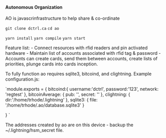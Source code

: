 
#### Autonomous Organization

AO is javascrinfrastructure to help share & co-ordinate

`git clone dctrl.ca`
`cd ao`

`yarn install`
`yarn compile`
`yarn start`

Feature list:
    - Connect resources with rfid readers and pin activated hardware
    - Maintain list of accounts associated with rfid tag & password
    - Accounts can create cards, send them between accounts, create lists of priorities, plunge cards into cards inception.

To fully function ao requires sqlite3, bitcoind, and clightning. Example configuration.js:

`module.exports = {
    bitcoind:{
        username:'dctrl',
        password:'123',
        network: 'regtest'
    },
    bitcoinAverage: {
        pub: '',
        secret: ''
    },
    clightning: {
        dir:'/home/trhode/.lightning'
    },
    sqlite3: {
        file: '/home/trhode/.ao/database.sqlite3'
    }

}
`

The addresses created by ao are on this device - backup the ~/.lightning/hsm_secret file.
